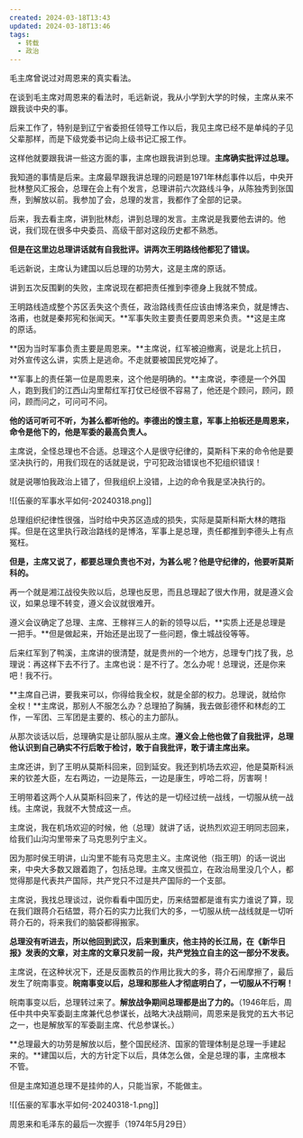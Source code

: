 ```yaml
---
created: 2024-03-18T13:43
updated: 2024-03-18T13:46
tags:
  - 转载
  - 政治
---
```

毛主席曾说过对周恩来的真实看法。

在谈到毛主席对周恩来的看法时，毛远新说，我从小学到大学的时候，主席从来不跟我谈中央的事。

后来工作了，特别是到辽宁省委担任领导工作以后，我见主席已经不是单纯的子见父辈那样，而是下级党委书记向上级书记汇报工作。

这样他就要跟我讲一些这方面的事，主席也跟我讲到总理。**主席确实批评过总理。**

我知道的事情是后来。主席最早跟我讲总理的问题是1971年林彪事件以后，中央开批林整风汇报会，总理在会上有个发言，总理讲前六次路线斗争，从陈独秀到张国焘，到解放以前。我参加了会，总理的发言，我都作了全部的记录。

后来，我去看主席，讲到批林彪，讲到总理的发言。主席说是我要他去讲的。他说，我们现在很多中央委员、高级干部对这段历史都不熟悉。

**但是在这里边总理讲话就有自我批评。讲两次王明路线他都犯了错误。**

毛远新说，主席认为建国以后总理的功劳大，这是主席的原话。

讲到五次反围剿的失败，主席说现在都把责任推到李德身上我就不赞成。

王明路线造成整个苏区丢失这个责任，政治路线责任应该由博洛来负，就是博古、洛甫，也就是秦邦宪和张闻天。**军事失败主要责任要周恩来负责。**这是主席的原话。

**因为当时军事负责主要是周恩来。**主席说，红军被迫撤离，说是北上抗日，对外宣传这么讲，实质上是逃命。不走就要被国民党吃掉了。

**军事上的责任第一位是周恩来，这个他是明确的。**主席说，李德是一个外国人，跑到我们的江西山沟里帮红军打仗已经很不容易了，他还是个顾问，顾问，顾问，顾而问之，可问可不问。

**他的话可听可不听，为甚么都听他的。李德出的馊主意，军事上拍板还是周恩来，命令是他下的，他是军委的最高负责人。**

主席说，全怪总理也不合适。总理这个人是很守纪律的，莫斯科下来的命令他是要坚决执行的，用我们现在的话就是说，宁可犯政治错误也不犯组织错误！

就是说哪怕我政治上错了，但我组织上没错，上边的命令我是坚决执行的。

![[伍豪的军事水平如何-20240318.png]]

总理组织纪律性很强，当时给中央苏区造成的损失，实际是莫斯科斯大林的瞎指挥。但是在这里执行政治路线的是博洛，军事上是总理，责任都推到李德头上有点冤枉。

**但是，主席又说了，都要总理负责也不对，为甚么呢？他是守纪律的，他要听莫斯科的。**

再一个就是湘江战役失败以后，总理也反思，而且总理起了很大作用，就是遵义会议，如果总理不转变，遵义会议就很难开。

遵义会议确定了总理、主席、王稼祥三人的新的领导以后，**实质上还是总理是一把手。**但是做起来，开始还是出现了一些问题，像土城战役等等。

后来红军到了鸭溪，主席讲的很清楚，就是贵州的一个地方，总理专门找了我，总理说：再这样下去不行了。主席也说：是不行了。怎么办呢！总理说，还是你来吧！我不行。

**主席自己讲，要我来可以，你得给我全权，就是全部的权力。总理说，就给你全权！**主席说，那别人不服怎么办？总理拍了胸脯，我去做彭德怀和林彪的工作，一军团、三军团是主要的、核心的主力部队。

从那次谈话以后，总理确实是让部队服从主席。**遵义会上他也做了自我批评，总理他认识到自己确实不行后敢于检讨，敢于自我批评，敢于请主席出来。**

主席还讲，到了王明从莫斯科回来，回到延安。我还到机场去欢迎，他是莫斯科派来的钦差大臣，左右两边，一边是陈云，一边是康生，哼哈二将，厉害啊！

王明带着这两个人从莫斯科回来了，传达的是一切经过统一战线，一切服从统一战线。主席说，我就不大赞成这一点。

主席说，我在机场欢迎的时候，他（总理）就讲了话，说热烈欢迎王明同志回来，给我们山沟沟里带来了马克思列宁主义。

因为那时侯王明讲，山沟里不能有马克思主义。主席说他（指王明）的话一说出来，中央大多数又跟着跑了，包括总理。主席又很孤立，在政治局里没几个人，都觉得那是代表共产国际，共产党只不过是共产国际的一个支部。

主席说，我找总理谈过，说你看看中国历史，历来结盟都是谁有实力谁说了算，现在我们跟蒋介石结盟，蒋介石的实力比我们大的多，一切服从统一战线就是一切听蒋介石的，将来我们的脑袋都得搬家。

**总理没有听进去，所以他回到武汉，后来到重庆，他主持的长江局，在《新华日报》发表的文章，对主席的文章只发前一段，共产党独立自主的这一部分不发表。**

主席说，在这种状况下，还是反面教员的作用比我大的多，蒋介石闹摩擦了，最后发生了皖南事变。**皖南事变以后，总理和那些人才彻底明白了，一切服从不行啊！**

皖南事变以后，总理转过来了。**解放战争期间总理都是出了力的。**（1946年后，周任中共中央军委副主席兼代总参谋长，战略大决战期间，周恩来是我党的五大书记之一，也是解放军的军委副主席、代总参谋长。）

**总理最大的功劳是解放以后，整个国民经济、国家的管理体制是总理一手建起来的。**建国以后，大的方针定下以后，具体怎么做，全是总理的事，主席根本不管。

但是主席知道总理不是挂帅的人，只能当家，不能做主。

![[伍豪的军事水平如何-20240318-1.png]]

周恩来和毛泽东的最后一次握手（1974年5月29日）